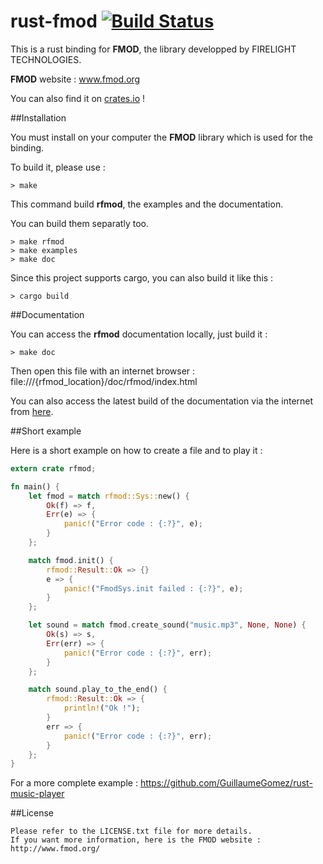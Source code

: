 rust-fmod [![Build Status](https://api.travis-ci.org/GuillaumeGomez/rust-fmod.png?branch=master)](https://travis-ci.org/GuillaumeGomez/rust-fmod)
=========

This is a rust binding for __FMOD__, the library developped by FIRELIGHT TECHNOLOGIES.

__FMOD__ website : www.fmod.org

You can also find it on [crates.io](https://crates.io/crates/fmod) !

##Installation

You must install on your computer the __FMOD__ library which is used for the binding.

To build it, please use :

```Shell
> make
```

This command build __rfmod__, the examples and the documentation.

You can build them separatly too.

```Shell
> make rfmod
> make examples
> make doc
```

Since this project supports cargo, you can also build it like this :

```Shell
> cargo build
```

##Documentation

You can access the __rfmod__ documentation locally, just build it :

```Shell
> make doc
```

Then open this file with an internet browser :
file:///{rfmod_location}/doc/rfmod/index.html


You can also access the latest build of the documentation via the internet from [here](http://rust-ci.org/GuillaumeGomez/rust-fmod/doc/rfmod/).

##Short example

Here is a short example on how to create a file and to play it :

```Rust
extern crate rfmod;

fn main() {
    let fmod = match rfmod::Sys::new() {
        Ok(f) => f,
        Err(e) => {
            panic!("Error code : {:?}", e);
        }
    };

    match fmod.init() {
        rfmod::Result::Ok => {}
        e => {
            panic!("FmodSys.init failed : {:?}", e);
        }
    };

    let sound = match fmod.create_sound("music.mp3", None, None) {
        Ok(s) => s,
        Err(err) => {
            panic!("Error code : {:?}", err);
        }
    };

    match sound.play_to_the_end() {
        rfmod::Result::Ok => {
            println!("Ok !");
        }
        err => {
            panic!("Error code : {:?}", err);
        }
    };
}
```

For a more complete example : https://github.com/GuillaumeGomez/rust-music-player

##License

    Please refer to the LICENSE.txt file for more details.
    If you want more information, here is the FMOD website : http://www.fmod.org/
